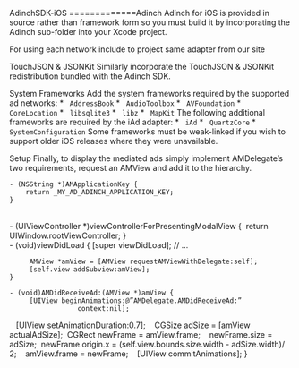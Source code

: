 AdinchSDK-iOS
=============Adinch
Adinch for iOS is provided in source rather than framework form so you must build it by incorporating the Adinch sub-folder into your Xcode project.

For using each network include to project same adapter from our site

TouchJSON & JSONKit
Similarly incorporate the TouchJSON & JSONKit redistribution bundled with the Adinch SDK.

 System Frameworks
Add the system frameworks required by the supported ad networks:
	* `	AddressBook`
	* `	AudioToolbox`
	* `	AVFoundation`
	* `	CoreLocation`
	* `	libsqlite3`
	* `	libz`
	* `	MapKit`
The following additional frameworks are required by the iAd adapter:
	* `	iAd`
	* `	QuartzCore`
	* `	SystemConfiguration`
Some frameworks must be weak-linked if you wish to support older iOS releases where they were unavailable.

Setup
Finally, to display the mediated ads simply implement AMDelegate’s two requirements, request an AMView and add it to the hierarchy.
	
	- (NSString *)AMApplicationKey {
		return _MY_AD_ADINCH_APPLICATION_KEY;
	}
 	
	- (UIViewController *)viewControllerForPresentingModalView {
		 return UIWindow.rootViewController;
	}
 	
	- (void)viewDidLoad {
		 [super viewDidLoad];
	 	 // ...
		
		 AMView *amView = [AMView requestAMViewWithDelegate:self];
		 [self.view addSubview:amView];
	}
	
	- (void)AMDidReceiveAd:(AMView *)amView {
		 [UIView beginAnimations:@”AMDelegate.AMDidReceiveAd:”
			         context:nil];
 
		 [UIView setAnimationDuration:0.7];
 
		 CGSize adSize = [amView actualAdSize];
		 CGRect newFrame = amView.frame;
 
		 newFrame.size = adSize;
		 newFrame.origin.x = (self.view.bounds.size.width - adSize.width)/ 2;
 
		 amView.frame = newFrame;
 
		 [UIView commitAnimations];
	}

